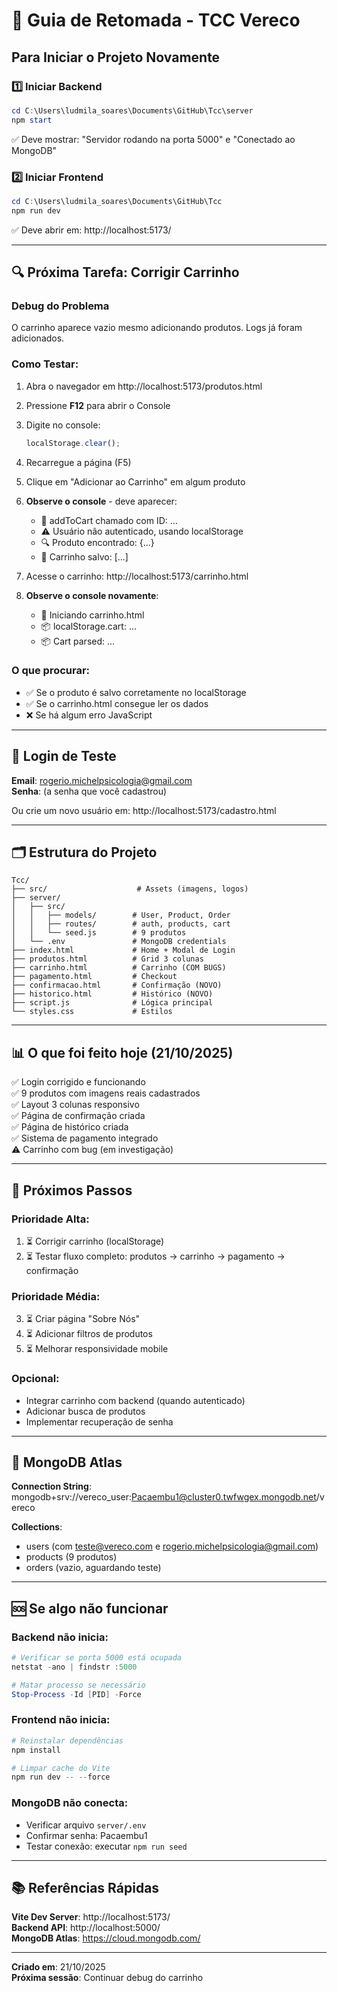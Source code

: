 # 🚀 Guia de Retomada - TCC Vereco

## Para Iniciar o Projeto Novamente

### 1️⃣ Iniciar Backend
```powershell
cd C:\Users\ludmila_soares\Documents\GitHub\Tcc\server
npm start
```
✅ Deve mostrar: "Servidor rodando na porta 5000" e "Conectado ao MongoDB"

### 2️⃣ Iniciar Frontend
```powershell
cd C:\Users\ludmila_soares\Documents\GitHub\Tcc
npm run dev
```
✅ Deve abrir em: http://localhost:5173/

---

## 🔍 Próxima Tarefa: Corrigir Carrinho

### Debug do Problema
O carrinho aparece vazio mesmo adicionando produtos. Logs já foram adicionados.

### Como Testar:
1. Abra o navegador em http://localhost:5173/produtos.html
2. Pressione **F12** para abrir o Console
3. Digite no console:
   ```javascript
   localStorage.clear();
   ```
4. Recarregue a página (F5)
5. Clique em "Adicionar ao Carrinho" em algum produto
6. **Observe o console** - deve aparecer:
   - 🛒 addToCart chamado com ID: ...
   - ⚠️ Usuário não autenticado, usando localStorage
   - 🔍 Produto encontrado: {...}
   - 💾 Carrinho salvo: [...]

7. Acesse o carrinho: http://localhost:5173/carrinho.html
8. **Observe o console novamente**:
   - 🛒 Iniciando carrinho.html
   - 📦 localStorage.cart: ...
   - 📦 Cart parsed: ...

### O que procurar:
- ✅ Se o produto é salvo corretamente no localStorage
- ✅ Se o carrinho.html consegue ler os dados
- ❌ Se há algum erro JavaScript

---

## 📝 Login de Teste

**Email**: rogerio.michelpsicologia@gmail.com  
**Senha**: (a senha que você cadastrou)

Ou crie um novo usuário em: http://localhost:5173/cadastro.html

---

## 🗂️ Estrutura do Projeto

```
Tcc/
├── src/                    # Assets (imagens, logos)
├── server/
│   ├── src/
│   │   ├── models/        # User, Product, Order
│   │   ├── routes/        # auth, products, cart
│   │   └── seed.js        # 9 produtos
│   └── .env               # MongoDB credentials
├── index.html             # Home + Modal de Login
├── produtos.html          # Grid 3 colunas
├── carrinho.html          # Carrinho (COM BUGS)
├── pagamento.html         # Checkout
├── confirmacao.html       # Confirmação (NOVO)
├── historico.html         # Histórico (NOVO)
├── script.js              # Lógica principal
└── styles.css             # Estilos
```

---

## 📊 O que foi feito hoje (21/10/2025)

✅ Login corrigido e funcionando  
✅ 9 produtos com imagens reais cadastrados  
✅ Layout 3 colunas responsivo  
✅ Página de confirmação criada  
✅ Página de histórico criada  
✅ Sistema de pagamento integrado  
⚠️ Carrinho com bug (em investigação)

---

## 🎯 Próximos Passos

### Prioridade Alta:
1. ⏳ Corrigir carrinho (localStorage)
2. ⏳ Testar fluxo completo: produtos → carrinho → pagamento → confirmação

### Prioridade Média:
3. ⏳ Criar página "Sobre Nós"
4. ⏳ Adicionar filtros de produtos
5. ⏳ Melhorar responsividade mobile

### Opcional:
- Integrar carrinho com backend (quando autenticado)
- Adicionar busca de produtos
- Implementar recuperação de senha

---

## 💾 MongoDB Atlas

**Connection String**: mongodb+srv://vereco_user:Pacaembu1@cluster0.twfwgex.mongodb.net/vereco

**Collections**:
- users (com teste@vereco.com e rogerio.michelpsicologia@gmail.com)
- products (9 produtos)
- orders (vazio, aguardando teste)

---

## 🆘 Se algo não funcionar

### Backend não inicia:
```powershell
# Verificar se porta 5000 está ocupada
netstat -ano | findstr :5000

# Matar processo se necessário
Stop-Process -Id [PID] -Force
```

### Frontend não inicia:
```powershell
# Reinstalar dependências
npm install

# Limpar cache do Vite
npm run dev -- --force
```

### MongoDB não conecta:
- Verificar arquivo `server/.env`
- Confirmar senha: Pacaembu1
- Testar conexão: executar `npm run seed`

---

## 📚 Referências Rápidas

**Vite Dev Server**: http://localhost:5173/  
**Backend API**: http://localhost:5000/  
**MongoDB Atlas**: https://cloud.mongodb.com/

---

**Criado em**: 21/10/2025  
**Próxima sessão**: Continuar debug do carrinho
